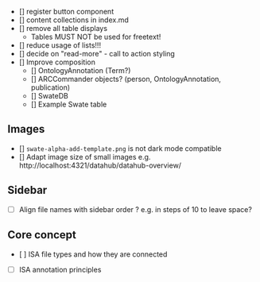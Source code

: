 - [] register button component
- [] content collections in index.md
- [] remove all table displays
  - Tables MUST NOT be used for freetext!
- [] reduce usage of lists!!!
- [] decide on "read-more" - call to action styling
- [] Improve composition
  - [] OntologyAnnotation (Term?)
  - [] ARCCommander objects? (person, OntologyAnnotation, publication)
  - [] SwateDB
  - [] Example Swate table

## Images

- [] `swate-alpha-add-template.png` is not dark mode compatible
- [] Adapt image size of small images e.g. http://localhost:4321/datahub/datahub-overview/


## Sidebar

- [ ] Align file names with sidebar order ? e.g. in steps of 10 to leave space?



## Core concept

- [ ] ISA file types and how they are connected
- [ ] ISA annotation principles